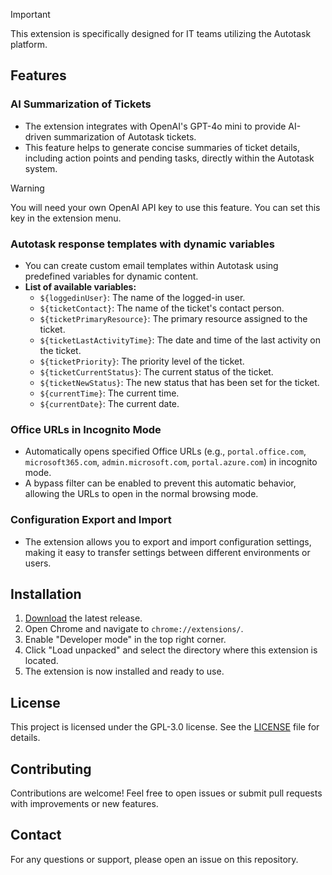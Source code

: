 > [!IMPORTANT]
> This extension is specifically designed for IT teams utilizing the Autotask platform.

## Features

### AI Summarization of Tickets
- The extension integrates with OpenAI's GPT-4o mini to provide AI-driven summarization of Autotask tickets.
- This feature helps to generate concise summaries of ticket details, including action points and pending tasks, directly within the Autotask system.
> [!WARNING]
> You will need your own OpenAI API key to use this feature. You can set this key in the extension menu.

### Autotask response templates with dynamic variables
- You can create custom email templates within Autotask using predefined variables for dynamic content.
- **List of available variables:**
  - `${loggedinUser}`: The name of the logged-in user.
  - `${ticketContact}`: The name of the ticket's contact person.
  - `${ticketPrimaryResource}`: The primary resource assigned to the ticket.
  - `${ticketLastActivityTime}`: The date and time of the last activity on the ticket.
  - `${ticketPriority}`: The priority level of the ticket.
  - `${ticketCurrentStatus}`: The current status of the ticket.
  - `${ticketNewStatus}`: The new status that has been set for the ticket.
  - `${currentTime}`: The current time.
  - `${currentDate}`: The current date.
  
### Office URLs in Incognito Mode
- Automatically opens specified Office URLs (e.g., `portal.office.com`, `microsoft365.com`, `admin.microsoft.com`, `portal.azure.com`) in incognito mode.
- A bypass filter can be enabled to prevent this automatic behavior, allowing the URLs to open in the normal browsing mode.

### Configuration Export and Import
- The extension allows you to export and import configuration settings, making it easy to transfer settings between different environments or users.

## Installation

1. [Download](https://github.com/El3ctr1cR/SupportTools-extension/archive/refs/heads/main.zip) the latest release.
2. Open Chrome and navigate to `chrome://extensions/`.
3. Enable "Developer mode" in the top right corner.
4. Click "Load unpacked" and select the directory where this extension is located.
5. The extension is now installed and ready to use.

## License

This project is licensed under the GPL-3.0 license. See the [LICENSE](LICENSE) file for details.

## Contributing

Contributions are welcome! Feel free to open issues or submit pull requests with improvements or new features.

## Contact

For any questions or support, please open an issue on this repository.
